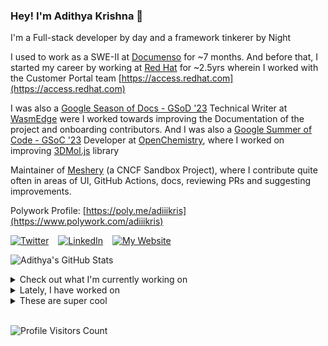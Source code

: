 ### Hey! I'm Adithya Krishna 👋
I'm a Full-stack developer by day and a framework tinkerer by Night
  
I used to work as a SWE-II at [Documenso](https://documenso.com) for ~7 months. And before that, I started my career by working at [Red Hat](https://redhat.com) for ~2.5yrs wherein I worked with the Customer Portal team [https://access.redhat.com](https://access.redhat.com)

I was also a [Google Season of Docs - GSoD '23](https://developers.google.com/season-of-docs) Technical Writer at [WasmEdge](https://github.com/WasmEdge) were I worked towards improving the Documentation of the project and onboarding contributors. And I was also a [Google Summer of Code - GSoC '23](https://summerofcode.withgoogle.com/) Developer at [OpenChemistry](https://openchemistry.org), where I worked on improving [3DMol.js](https://github.com/3dmol/3Dmol.js) library

Maintainer of [Meshery](https://github.com/meshery) (a CNCF Sandbox Project), where I contribute quite often in areas of UI, GitHub Actions, docs, reviewing PRs and suggesting improvements.

Polywork Profile: [https://poly.me/adiiikris](https://www.polywork.com/adiiikris)

[![Twitter](https://img.shields.io/badge/-@adii_kris-%231DA1F2?style=for-the-badge&logo=twitter&logoColor=ffffff)](https:/twitter.adikris.in) &ensp;
[![LinkedIn](https://img.shields.io/badge/-Adithya%20Krishna-%230A67C3?style=for-the-badge&logo=linkedin&logoColor=ffffff)](https://linkedin.adikris.in/) &ensp;
[![My Website](https://img.shields.io/badge/-My%20Website-%230A67C3?style=for-the-badge)](https://adikris.in/)



![Adithya's GitHub Stats](https://github-readme-stats.vercel.app/api?username=adithyaakrishna&show_icons=true&hide_border=true&title_color=fff&icon_color=79ff97&text_color=9f9f9f&bg_color=151515)


<details>
  <summary>Check out what I'm currently working on</summary>
  
  - [reclaimprotocol/docs](https://github.com/reclaimprotocol/docs) - Documentation for Reclaim Protocol (2 days ago)
  - [pqoqubbw/icons](https://github.com/pqoqubbw/icons) - beautifully crafted animated icons (2 weeks ago)
  - [adithyaakrishna/blr-purity-test](https://github.com/adithyaakrishna/blr-purity-test) - Are you a Deep Deep Bangalorean? (2 weeks ago)
  - [tensorlakeai/indexify](https://github.com/tensorlakeai/indexify) - A realtime serving engine for Data-Intensive Generative AI Applications (1 month ago)
  - [adithyaakrishna/blog](https://github.com/adithyaakrishna/blog) - My Memoirs (1 month ago)
</details>

<details>
  <summary>Lately, I have worked on</summary>
  
  - [chore: update OSS UI](https://github.com/tensorlakeai/indexify/pull/1180) on [tensorlakeai/indexify](https://github.com/tensorlakeai/indexify) (3 days ago)
  - [chore: fix responsiveness of organization screens](https://github.com/langwatch/langwatch/pull/87) on [langwatch/langwatch](https://github.com/langwatch/langwatch) (5 days ago)
</details>

<details>
  <summary>These are super cool</summary>
  
  - [polarsource/polar](https://github.com/polarsource/polar) - An open source Merchant of Record. Sell SaaS and digital products in minutes. (today)
  - [NiazMorshed2007/shadcn-tour](https://github.com/NiazMorshed2007/shadcn-tour) -  (2 days ago)
  - [QuivrHQ/MegaParse](https://github.com/QuivrHQ/MegaParse) - File Parser optimised for LLM Ingestion with no loss 🧠 Parse PDFs, Docx, PPTx in a format that is ideal for LLMs.  (5 days ago)
  - [langwatch/langwatch](https://github.com/langwatch/langwatch) - The ultimate LLM Ops platform - Monitoring, Analytics, Evaluations, Datasets and Prompt Optimization ✨ (5 days ago)
  - [opensource-emr/hospital-management-emr](https://github.com/opensource-emr/hospital-management-emr) - A complete open source for electronic healthcare record management in Hospitals, Clinics and Pharmacy. (1 week ago)
</details>

<br> 

![Profile Visitors Count](https://profile-counter.glitch.me/adithyaakrishna/count.svg)

